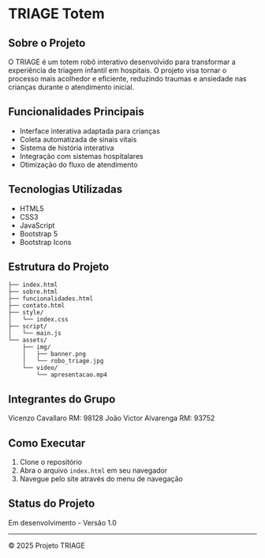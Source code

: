 # TRIAGE Totem

## Sobre o Projeto
O TRIAGE é um totem robô interativo desenvolvido para transformar a experiência de triagem infantil em hospitais. O projeto visa tornar o processo mais acolhedor e eficiente, reduzindo traumas e ansiedade nas crianças durante o atendimento inicial.

## Funcionalidades Principais
- Interface interativa adaptada para crianças
- Coleta automatizada de sinais vitais
- Sistema de história interativa
- Integração com sistemas hospitalares
- Otimização do fluxo de atendimento

## Tecnologias Utilizadas
- HTML5
- CSS3
- JavaScript
- Bootstrap 5
- Bootstrap Icons

## Estrutura do Projeto
```
├── index.html
├── sobre.html
├── funcionalidades.html
├── contato.html
├── style/
│   └── index.css
├── script/
│   └── main.js
└── assets/
    ├── img/
    │   ├── banner.png
    │   └── robo_triage.jpg
    └── video/
        └── apresentacao.mp4
```

## Integrantes do Grupo
Vicenzo Cavallaro RM: 98128
João Victor Alvarenga RM: 93752

## Como Executar
1. Clone o repositório
2. Abra o arquivo `index.html` em seu navegador
3. Navegue pelo site através do menu de navegação

## Status do Projeto
Em desenvolvimento - Versão 1.0

---
© 2025 Projeto TRIAGE